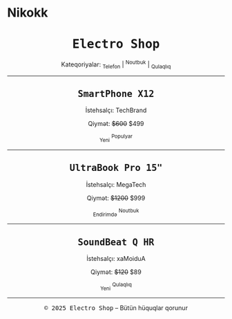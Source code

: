 # Nikokk
<!DOCTYPE html>
<html lang="az">
<head>
<meta charset="UTF-8">
<title>Electro Shop</title>
</head>
<body>

<center>
    <h1><tt>Electro Shop</tt></h1>
    <p><nobr>Kateqoriyalar: <sub>Telefon</sub> | <sup>Noutbuk</sup> | <sub>Qulaqlıq</sub></nobr></p>
</center>

<hr>

<center>
    <h2><tt>SmartPhone X12</tt></h2>
    <p>İstehsalçı: <bdo dir="ltr">TechBrand</bdo></p>
    <p>Qiymət: <strike>$600</strike> $499</p>
    <p><sub>Yeni</sub> <sup>Populyar</sup></p>
</center>

<hr>

<center>
    <h2><tt>UltraBook Pro 15"</tt></h2>
    <p>İstehsalçı: <bdo dir="ltr">MegaTech</bdo></p>
    <p>Qiymət: <strike>$1200</strike> $999</p>
    <p><sub>Endirimdə</sub> <sup>Noutbuk</sup></p>
</center>

<hr>

<center>
    <h2><tt>SoundBeat Q HR</tt></h2>
    <p>İstehsalçı: <bdo dir="rtl">AudioMax</bdo></p>
    <p>Qiymət: <strike>$120</strike> $89</p>
    <p><sub>Yeni</sub> <sup>Qulaqlıq</sup></p>
</center>

<hr>

<center>
    <footer>
        <tt>&copy; 2025 Electro Shop</tt> – <nobr>Bütün hüquqlar qorunur</nobr>
    </footer>
</center>

</body>
</html>
